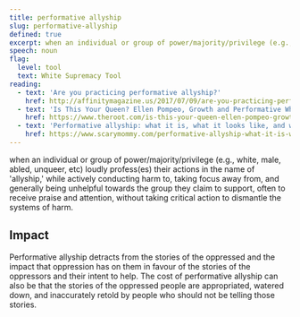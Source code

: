 ```yaml
---
title: performative allyship
slug: performative-allyship
defined: true
excerpt: when an individual or group of power/majority/privilege (e.g., white, male, abled, unqueer, etc) loudly profess(es) their actions in the name of 'allyship,' while actively conducting harm to, taking focus away from, and generally being unhelpful towards the group they claim to support, often to receive praise and attention, without taking critical action to dismantle the systems of harm.
speech: noun
flag:
  level: tool
  text: White Supremacy Tool
reading:
  - text: 'Are you practicing performative allyship?'
    href: http://affinitymagazine.us/2017/07/09/are-you-practicing-performative-allyship/
  - text: 'Is This Your Queen? Ellen Pompeo, Growth and Performative White Allyship'
    href: https://www.theroot.com/is-this-your-queen-ellen-pompeo-growth-and-performati-1830593400
  - text: 'Performative allyship: what it is, what it looks like, and why we want to avoid it.'
    href: https://www.scarymommy.com/performative-allyship-what-it-is-what-it-looks-like-and-why-we-want-to-avoid-it/
---
```


when an individual or group of power/majority/privilege (e.g., white, male, abled, unqueer, etc) loudly profess(es) their actions in the name of 'allyship,' while actively conducting harm to, taking focus away from, and generally being unhelpful towards the group they claim to support, often to receive praise and attention, without taking critical action to dismantle the systems of harm.

## Impact

Performative allyship detracts from the stories of the oppressed and the impact that oppression has on them in favour of the stories of the oppressors and their intent to help. The cost of performative allyship can also be that the stories of the oppressed people are appropriated, watered down, and inaccurately retold by people who should not be telling those stories.
